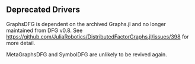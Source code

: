 ## Deprecated Drivers

GraphsDFG is dependent on the archived Graphs.jl and no longer maintained from DFG v0.8.
See https://github.com/JuliaRobotics/DistributedFactorGraphs.jl/issues/398 for more detail.

MetaGraphsDFG and SymbolDFG are unlikely to be revived again.
